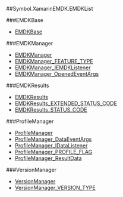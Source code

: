 ##Symbol.XamarinEMDK.EMDKList

###EMDKBase

* [EMDKBase](../api/EMDKBase)


###EMDKManager

* [EMDKManager](../api/EMDKManager)
* [EMDKManager_FEATURE_TYPE](../api/EMDKManager_FEATURE_TYPE)
* [EMDKManager_IEMDKListener](../api/EMDKManager_IEMDKListener)
* [EMDKManager_OpenedEventArgs](../api/EMDKManager_OpenedEventArgs)


###EMDKResults

* [EMDKResults](../api/EMDKResults)
* [EMDKResults_EXTENDED_STATUS_CODE](../api/EMDKResults_EXTENDED_STATUS_CODE)
* [EMDKResults_STATUS_CODE](../api/EMDKResults_STATUS_CODE)


###ProfileManager

* [ProfileManager](../api/ProfileManager)
* [ProfileManager_DataEventArgs](../api/ProfileManager_DataEventArgs)
* [ProfileManager_IDataListener](../api/ProfileManager_IDataListener)
* [ProfileManager_PROFILE_FLAG](../api/ProfileManager_PROFILE_FLAG)
* [ProfileManager_ResultData](../api/ProfileManager_ResultData)


###VersionManager

* [VersionManager](../api/VersionManager)
* [VersionManager_VERSION_TYPE](../api/VersionManager_VERSION_TYPE)




